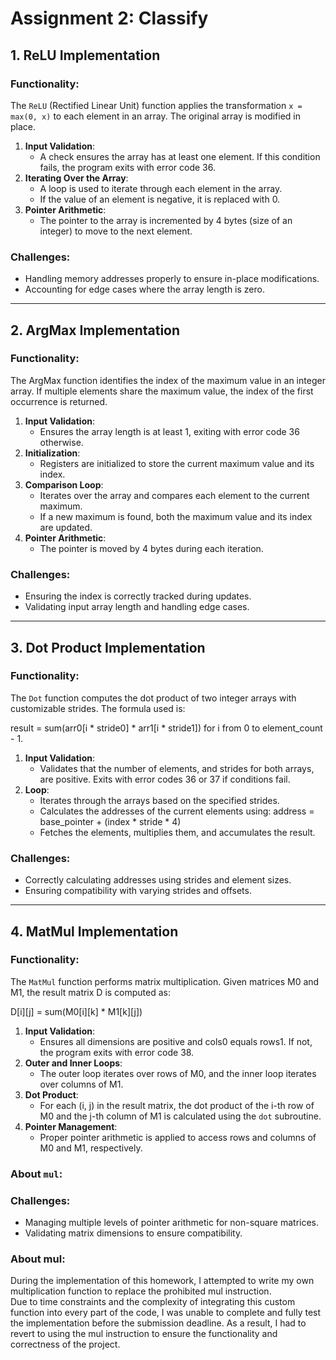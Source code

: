 # Assignment 2: Classify

## 1. ReLU Implementation

### Functionality:
The `ReLU` (Rectified Linear Unit) function applies the transformation `x = max(0, x)` to each element in an array. The original array is modified in place.

1. **Input Validation**:
   - A check ensures the array has at least one element. If this condition fails, the program exits with error code 36.
2. **Iterating Over the Array**:
   - A loop is used to iterate through each element in the array.
   - If the value of an element is negative, it is replaced with 0.
3. **Pointer Arithmetic**:
   - The pointer to the array is incremented by 4 bytes (size of an integer) to move to the next element.

### Challenges:
- Handling memory addresses properly to ensure in-place modifications.
- Accounting for edge cases where the array length is zero.

---

## 2. ArgMax Implementation

### Functionality:
The ArgMax function identifies the index of the maximum value in an integer array. If multiple elements share the maximum value, the index of the first occurrence is returned.

1. **Input Validation**:
   - Ensures the array length is at least 1, exiting with error code 36 otherwise.
2. **Initialization**:
   - Registers are initialized to store the current maximum value and its index.
3. **Comparison Loop**:
   - Iterates over the array and compares each element to the current maximum.
   - If a new maximum is found, both the maximum value and its index are updated.
4. **Pointer Arithmetic**:
   - The pointer is moved by 4 bytes during each iteration.

### Challenges:
- Ensuring the index is correctly tracked during updates.
- Validating input array length and handling edge cases.

---

## 3. Dot Product Implementation

### Functionality:
The `Dot` function computes the dot product of two integer arrays with customizable strides. The formula used is:

result = sum(arr0[i * stride0] * arr1[i * stride1]) for i from 0 to element_count - 1.


1. **Input Validation**:
   - Validates that the number of elements, and strides for both arrays, are positive. Exits with error codes 36 or 37 if conditions fail.
2. **Loop**:
   - Iterates through the arrays based on the specified strides.
   - Calculates the addresses of the current elements using:
     address = base_pointer + (index * stride * 4)
   - Fetches the elements, multiplies them, and accumulates the result.

### Challenges:
- Correctly calculating addresses using strides and element sizes.
- Ensuring compatibility with varying strides and offsets.

---

## 4. MatMul Implementation

### Functionality:
The `MatMul` function performs matrix multiplication. Given matrices M0 and M1, the result matrix D is computed as:

D[i][j] = sum(M0[i][k] * M1[k][j]) 

1. **Input Validation**:
   - Ensures all dimensions are positive and cols0 equals rows1. If not, the program exits with error code 38.
2. **Outer and Inner Loops**:
   - The outer loop iterates over rows of M0, and the inner loop iterates over columns of M1.
3. **Dot Product**:
   - For each (i, j) in the result matrix, the dot product of the i-th row of M0 and the j-th column of M1 is calculated using the `dot` subroutine.
4. **Pointer Management**:
   - Proper pointer arithmetic is applied to access rows and columns of M0 and M1, respectively.

### About `mul`:

### Challenges:
- Managing multiple levels of pointer arithmetic for non-square matrices.
- Validating matrix dimensions to ensure compatibility.

### About mul:
During the implementation of this homework, I attempted to write my own multiplication function to replace the prohibited mul instruction.  
Due to time constraints and the complexity of integrating this custom function into every part of the code, I was unable to complete and fully test the implementation before the submission deadline. As a result, I had to revert to using the mul instruction to ensure the functionality and correctness of the project.
